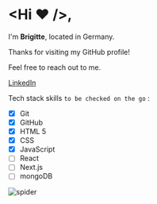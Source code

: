 # <Hi ♥ />,

I'm **Brigitte**, located in Germany. <br>

Thanks for visiting my GitHub profile! <br>

Feel free to reach out to me. <br>

[LinkedIn](https://fi.linkedin.com/in/brigitte-lanz-2ba30751?trk=people-guest_people_search-card)

Tech stack skills `to be checked on the go` :<br>
- [x] Git
- [x] GitHub
- [x] HTML 5
- [x] CSS
- [x] JavaScript
- [ ] React
- [ ] Next.js
- [ ] mongoDB

![spider](https://encrypted-tbn0.gstatic.com/images?q=tbn:ANd9GcTzkIkpBH-KZcKpetd_CWFHxUUKknr7O9SdpA&s)
